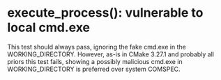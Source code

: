 # execute_process(): vulnerable to local cmd.exe

This test should always pass, ignoring the fake cmd.exe in the WORKING_DIRECTORY.
However, as-is in CMake 3.27.1 and probably all priors this test fails, showing a possibly malicious cmd.exe in WORKING_DIRECTORY is preferred over system COMSPEC.
